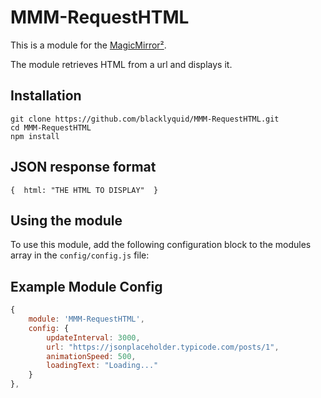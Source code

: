 # MMM-RequestHTML

This is a module for the [MagicMirror²](https://github.com/MichMich/MagicMirror/).

The module retrieves HTML from a url and displays it.
## Installation
```
git clone https://github.com/blacklyquid/MMM-RequestHTML.git
cd MMM-RequestHTML
npm install
```
## JSON response format
```
{  html: "THE HTML TO DISPLAY"  }
```

## Using the module

To use this module, add the following configuration block to the modules array in the `config/config.js` file:

## Example Module Config
```javascript
{
	module: 'MMM-RequestHTML',
	config: {
		updateInterval: 3000,
		url: "https://jsonplaceholder.typicode.com/posts/1",
		animationSpeed: 500,
		loadingText: "Loading..."
	}
},
```
